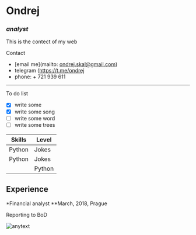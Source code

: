 # Ondrej

### *analyst*

This is the contect of my web

Contact 
- [email me](mailto: ondrej.skal@gmail.com)
- telegram (https://t.me/ondrej
- phone: + 721 939 611

---



To do list 

- [x] write some 
- [x] write some song 
- [ ] write some word
- [ ] write some trees

| Skills | Level |
| ------ | ------|
| Python | Jokes |
| Python | Jokes |
|| Python | 😁 😂 ||

## Experience 

*Financial analyst
**March, 2018, Prague


Reporting to BoD

![anytext](https://geo3.ggpht.com/cbk?panoid=TqI2bui_TzSRj6WAZfMVLw&output=thumbnail&cb_client=search.LOCAL_UNIVERSAL.gps&thumb=2&w=139&h=160&yaw=335.93958&pitch=0&thumbfov=100)




